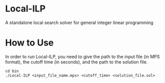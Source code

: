 # Local-ILP
A standalone local search solver for general integer linear programming

# How to Use
In order to run Local-ILP, you need to give the path to the input file (in MPS format), the cutoff time (in seconds), and the path to the solution file.
```
cd bin
./Local-ILP <input_file_name.mps> <cutoff_time> <solution_file.sol>
```
